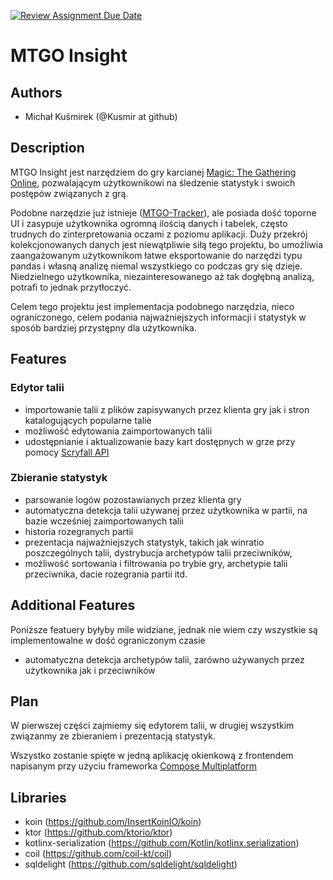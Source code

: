 [![Review Assignment Due Date](https://classroom.github.com/assets/deadline-readme-button-22041afd0340ce965d47ae6ef1cefeee28c7c493a6346c4f15d667ab976d596c.svg)](https://classroom.github.com/a/M0kyOMLZ)
# MTGO Insight

## Authors
- Michał Kuśmirek (@Kusmir at github)

## Description
MTGO Insight jest narzędziem do gry karcianej [Magic: The Gathering Online](https://www.mtgo.com/en/mtgo), pozwalającym użytkownikowi
na śledzenie statystyk i swoich postępów związanych z grą.

Podobne narzędzie już istnieje ([MTGO-Tracker](https://cderickson.io/mtgo-tracker/)), ale posiada dość toporne UI i zasypuje użytkownika 
ogromną ilością danych i tabelek, często trudnych do zinterpretowania oczami z poziomu aplikacji. Duży przekrój kolekcjonowanych danych jest niewątpliwie
siłą tego projektu, bo umożliwia zaangażowanym użytkownikom łatwe eksportowanie do narzędzi typu pandas i własną analizę niemal
wszystkiego co podczas gry się dzieje. Niedzielnego użytkownika, niezainteresowanego aż tak dogłębną analizą, potrafi to jednak przytłoczyć.

Celem tego projektu jest implementacja podobnego narzędzia, nieco ograniczonego, celem podania najważniejszych informacji i
statystyk w sposób bardziej przystępny dla użytkownika.

## Features
### Edytor talii
- importowanie talii z plików zapisywanych przez klienta gry jak i stron katalogujących popularne talie
- możliwość edytowania zaimportowanych talii
- udostępnianie i aktualizowanie bazy kart dostępnych w grze przy pomocy [Scryfall API](https://scryfall.com/docs/api)
### Zbieranie statystyk
- parsowanie logów pozostawianych przez klienta gry
- automatyczna detekcja talii używanej przez użytkownika w partii, na bazie wcześniej zaimportowanych talii
- historia rozegranych partii
- prezentacja najważniejszych statystyk, takich jak winratio poszczególnych talii, dystrybucja archetypów talii przeciwników,
- możliwość sortowania i filtrowania po trybie gry, archetypie talii przeciwnika, dacie rozegrania partii itd.

## Additional Features
Poniższe featuery byłyby mile widziane, jednak nie wiem czy wszystkie są implementowalne w dość ograniczonym czasie
- automatyczna detekcja archetypów talii, zarówno używanych przez użytkownika jak i przeciwników

## Plan
W pierwszej części zajmiemy się edytorem talii, w drugiej wszystkim związanmy ze zbieraniem i prezentacją statystyk.

Wszystko zostanie spięte w jedną aplikację okienkową z frontendem napisanym przy użyciu frameworka 
[Compose Multiplatform](https://www.jetbrains.com/compose-multiplatform/)

## Libraries
- koin (https://github.com/InsertKoinIO/koin)
- ktor (https://github.com/ktorio/ktor)
- kotlinx-serialization (https://github.com/Kotlin/kotlinx.serialization)
- coil (https://github.com/coil-kt/coil)
- sqldelight (https://github.com/sqldelight/sqldelight)
